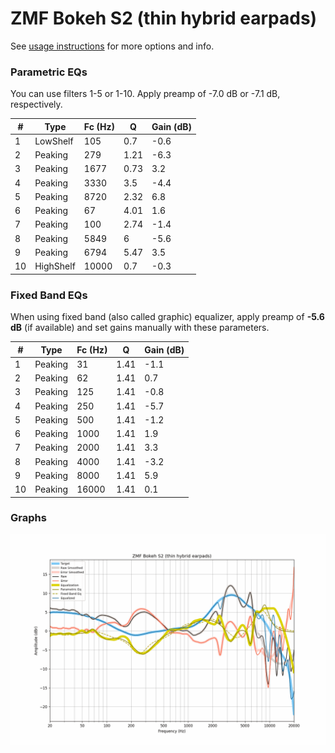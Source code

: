 # ZMF Bokeh S2 (thin hybrid earpads)
See [usage instructions](https://github.com/jaakkopasanen/AutoEq#usage) for more options and info.

### Parametric EQs
You can use filters 1-5 or 1-10. Apply preamp of -7.0 dB or -7.1 dB, respectively.

|   # | Type      |   Fc (Hz) |    Q |   Gain (dB) |
|-----|-----------|-----------|------|-------------|
|   1 | LowShelf  |       105 | 0.7  |        -0.6 |
|   2 | Peaking   |       279 | 1.21 |        -6.3 |
|   3 | Peaking   |      1677 | 0.73 |         3.2 |
|   4 | Peaking   |      3330 | 3.5  |        -4.4 |
|   5 | Peaking   |      8720 | 2.32 |         6.8 |
|   6 | Peaking   |        67 | 4.01 |         1.6 |
|   7 | Peaking   |       100 | 2.74 |        -1.4 |
|   8 | Peaking   |      5849 | 6    |        -5.6 |
|   9 | Peaking   |      6794 | 5.47 |         3.5 |
|  10 | HighShelf |     10000 | 0.7  |        -0.3 |

### Fixed Band EQs
When using fixed band (also called graphic) equalizer, apply preamp of **-5.6 dB** (if available) and set gains manually with these parameters.

|   # | Type    |   Fc (Hz) |    Q |   Gain (dB) |
|-----|---------|-----------|------|-------------|
|   1 | Peaking |        31 | 1.41 |        -1.1 |
|   2 | Peaking |        62 | 1.41 |         0.7 |
|   3 | Peaking |       125 | 1.41 |        -0.8 |
|   4 | Peaking |       250 | 1.41 |        -5.7 |
|   5 | Peaking |       500 | 1.41 |        -1.2 |
|   6 | Peaking |      1000 | 1.41 |         1.9 |
|   7 | Peaking |      2000 | 1.41 |         3.3 |
|   8 | Peaking |      4000 | 1.41 |        -3.2 |
|   9 | Peaking |      8000 | 1.41 |         5.9 |
|  10 | Peaking |     16000 | 1.41 |         0.1 |

### Graphs
![](./ZMF%20Bokeh%20S2%20(thin%20hybrid%20earpads).png)
